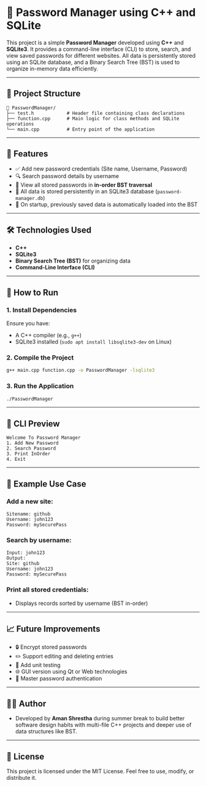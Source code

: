 
# 🔐 Password Manager using C++ and SQLite

This project is a simple **Password Manager** developed using **C++** and **SQLite3**. It provides a command-line interface (CLI) to store, search, and view saved passwords for different websites. All data is persistently stored using an SQLite database, and a Binary Search Tree (BST) is used to organize in-memory data efficiently.

---

## 📂 Project Structure

```
📁 PasswordManager/
├── test.h            # Header file containing class declarations
├── function.cpp      # Main logic for class methods and SQLite operations
└── main.cpp          # Entry point of the application
```

---

## 🧠 Features

- ✅ Add new password credentials (Site name, Username, Password)
- 🔍 Search password details by username
- 🌳 View all stored passwords in **in-order BST traversal**
- 💾 All data is stored persistently in an SQLite3 database (`password-manager.db`)
- 🌱 On startup, previously saved data is automatically loaded into the BST

---

## 🛠 Technologies Used

- **C++**
- **SQLite3**
- **Binary Search Tree (BST)** for organizing data
- **Command-Line Interface (CLI)**

---

## 🚀 How to Run

### 1. Install Dependencies

Ensure you have:

- A C++ compiler (e.g., `g++`)
- SQLite3 installed (`sudo apt install libsqlite3-dev` on Linux)

### 2. Compile the Project

```bash
g++ main.cpp function.cpp -o PasswordManager -lsqlite3
```

### 3. Run the Application

```bash
./PasswordManager
```

---

## 📸 CLI Preview

```
Welcome To Password Manager
1. Add New Password
2. Search Password
3. Print InOrder
4. Exit
```

---

## 🧪 Example Use Case

### Add a new site:
```
Sitename: github
Username: john123
Password: mySecurePass
```

### Search by username:
```
Input: john123
Output: 
Site: github
Username: john123
Password: mySecurePass
```

### Print all stored credentials:
- Displays records sorted by username (BST in-order)

---

## 📈 Future Improvements

- 🔒 Encrypt stored passwords
- ✏️ Support editing and deleting entries
- 🧪 Add unit testing
- 🌐 GUI version using Qt or Web technologies
- 🔑 Master password authentication

---

## 👨‍💻 Author

- Developed by **Aman Shrestha** during summer break to build better software design habits with multi-file C++ projects and deeper use of data structures like BST.

---

## 📝 License

This project is licensed under the MIT License. Feel free to use, modify, or distribute it.

